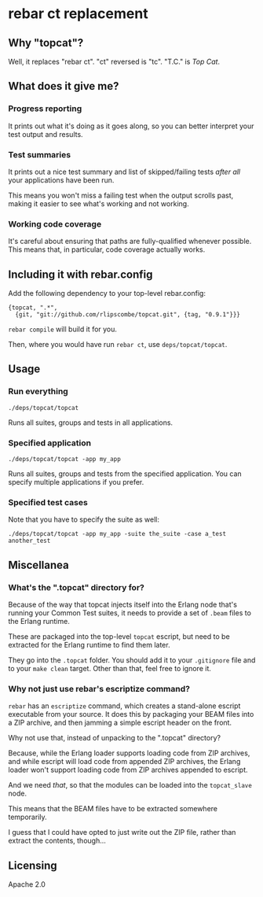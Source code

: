 # rebar ct replacement

## Why "topcat"?

Well, it replaces "rebar ct". "ct" reversed is "tc". "T.C." is *Top Cat*.

## What does it give me?

### Progress reporting

It prints out what it's doing as it goes along, so you can better interpret
your test output and results.

### Test summaries

It prints out a nice test summary and list of skipped/failing tests _after_
_all_ your applications have been run.

This means you won't miss a failing test when the output scrolls past, making
it easier to see what's working and not working.

### Working code coverage

It's careful about ensuring that paths are fully-qualified whenever possible.
This means that, in particular, code coverage actually works.

## Including it with rebar.config

Add the following dependency to your top-level rebar.config:

    {topcat, ".*",
      {git, "git://github.com/rlipscombe/topcat.git", {tag, "0.9.1"}}}

`rebar compile` will build it for you.

Then, where you would have run `rebar ct`, use `deps/topcat/topcat`.

## Usage

### Run everything

    ./deps/topcat/topcat

Runs all suites, groups and tests in all applications.

### Specified application

    ./deps/topcat/topcat -app my_app

Runs all suites, groups and tests from the specified application. You can
specify multiple applications if you prefer.

### Specified test cases

Note that you have to specify the suite as well:

    ./deps/topcat/topcat -app my_app -suite the_suite -case a_test another_test

## Miscellanea

### What's the ".topcat" directory for?

Because of the way that topcat injects itself into the Erlang node that's
running your Common Test suites, it needs to provide a set of `.beam` files to
the Erlang runtime.

These are packaged into the top-level `topcat` escript, but need to be
extracted for the Erlang runtime to find them later.

They go into the `.topcat` folder. You should add it to your `.gitignore` file
and to your `make clean` target. Other than that, feel free to ignore it.

### Why not just use rebar's escriptize command?

`rebar` has an `escriptize` command, which creates a stand-alone escript
executable from your source. It does this by packaging your BEAM files into a
ZIP archive, and then jamming a simple escript header on the front.

Why not use that, instead of unpacking to the ".topcat" directory?

Because, while the Erlang loader supports loading code from ZIP archives, and
while escript will load code from appended ZIP archives, the Erlang loader
won't support loading code from ZIP archives appended to escript.

And we need _that_, so that the modules can be loaded into the `topcat_slave`
node.

This means that the BEAM files have to be extracted somewhere temporarily.

I guess that I could have opted to just write out the ZIP file, rather than
extract the contents, though...

## Licensing

Apache 2.0

